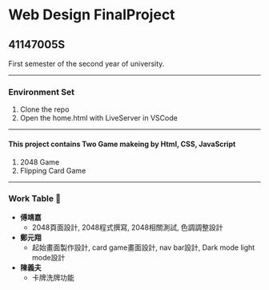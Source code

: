 # Web Design FinalProject
## 41147005S
First semester of the second year of university.


***
### **Environment Set**
1. Clone the repo
2. Open the home.html with LiveServer in VSCode
***

#### This project contains Two Game makeing by Html, CSS, JavaScript
1. 2048 Game
2. Flipping Card Game

***


### Work Table 💼
- **傅靖嘉**
     * 2048頁面設計, 2048程式撰寫, 2048相關測試, 色調調整設計
- **鄭元翔**
     * 起始畫面製作設計, card game畫面設計, nav bar設計, Dark mode light mode設計
- **陳義夫**
     * 卡牌洗牌功能
